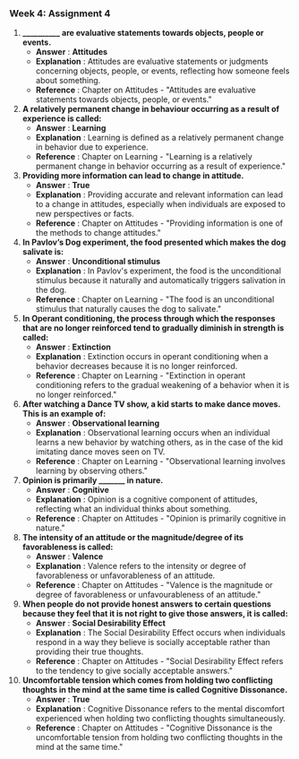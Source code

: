 ### Week 4: Assignment 4

1. **__________ are evaluative statements towards objects, people or events.**
   * **Answer** : **Attitudes**
   * **Explanation** : Attitudes are evaluative statements or judgments concerning objects, people, or events, reflecting how someone feels about something.
   * **Reference** : Chapter on Attitudes - "Attitudes are evaluative statements towards objects, people, or events."
2. **A relatively permanent change in behaviour occurring as a result of experience is called:**
   * **Answer** : **Learning**
   * **Explanation** : Learning is defined as a relatively permanent change in behavior due to experience.
   * **Reference** : Chapter on Learning - "Learning is a relatively permanent change in behavior occurring as a result of experience."
3. **Providing more information can lead to change in attitude.**
   * **Answer** : **True**
   * **Explanation** : Providing accurate and relevant information can lead to a change in attitudes, especially when individuals are exposed to new perspectives or facts.
   * **Reference** : Chapter on Attitudes - "Providing information is one of the methods to change attitudes."
4. **In Pavlov’s Dog experiment, the food presented which makes the dog salivate is:**
   * **Answer** : **Unconditional stimulus**
   * **Explanation** : In Pavlov's experiment, the food is the unconditional stimulus because it naturally and automatically triggers salivation in the dog.
   * **Reference** : Chapter on Learning - "The food is an unconditional stimulus that naturally causes the dog to salivate."
5. **In Operant conditioning, the process through which the responses that are no longer reinforced tend to gradually diminish in strength is called:**
   * **Answer** : **Extinction**
   * **Explanation** : Extinction occurs in operant conditioning when a behavior decreases because it is no longer reinforced.
   * **Reference** : Chapter on Learning - "Extinction in operant conditioning refers to the gradual weakening of a behavior when it is no longer reinforced."
6. **After watching a Dance TV show, a kid starts to make dance moves. This is an example of:**
   * **Answer** : **Observational learning**
   * **Explanation** : Observational learning occurs when an individual learns a new behavior by watching others, as in the case of the kid imitating dance moves seen on TV.
   * **Reference** : Chapter on Learning - "Observational learning involves learning by observing others."
7. **Opinion is primarily _______ in nature.**
   * **Answer** : **Cognitive**
   * **Explanation** : Opinion is a cognitive component of attitudes, reflecting what an individual thinks about something.
   * **Reference** : Chapter on Attitudes - "Opinion is primarily cognitive in nature."
8. **The intensity of an attitude or the magnitude/degree of its favorableness is called:**
   * **Answer** : **Valence**
   * **Explanation** : Valence refers to the intensity or degree of favorableness or unfavorableness of an attitude.
   * **Reference** : Chapter on Attitudes - "Valence is the magnitude or degree of favorableness or unfavourableness of an attitude."
9. **When people do not provide honest answers to certain questions because they feel that it is not right to give those answers, it is called:**
   * **Answer** : **Social Desirability Effect**
   * **Explanation** : The Social Desirability Effect occurs when individuals respond in a way they believe is socially acceptable rather than providing their true thoughts.
   * **Reference** : Chapter on Attitudes - "Social Desirability Effect refers to the tendency to give socially acceptable answers."
10. **Uncomfortable tension which comes from holding two conflicting thoughts in the mind at the same time is called Cognitive Dissonance.**
    * **Answer** : **True**
    * **Explanation** : Cognitive Dissonance refers to the mental discomfort experienced when holding two conflicting thoughts simultaneously.
    * **Reference** : Chapter on Attitudes - "Cognitive Dissonance is the uncomfortable tension from holding two conflicting thoughts in the mind at the same time."
